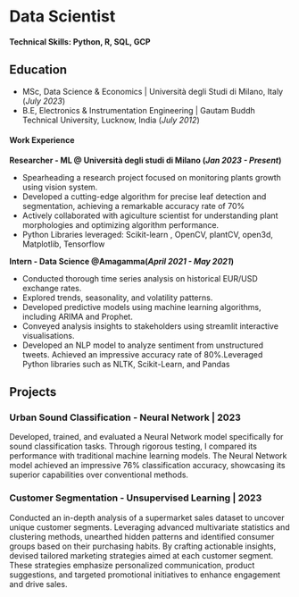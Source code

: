 # Data Scientist

#### Technical Skills: Python, R, SQL, GCP

## Education 
- MSc, Data Science & Economics | Università degli Studi di Milano, Italy (_July 2023_)
- B.E, Electronics & Instrumentation Engineering | Gautam Buddh Technical University, Lucknow, India (_July 2012_)

#### Work Experience 
**Researcher - ML @ Università degli studi di Milano (_Jan 2023 - Present_)**
- Spearheading a research project focused on monitoring plants growth using vision system.
- Developed a cutting-edge algorithm for precise leaf detection and segmentation, achieving a remarkable accuracy rate of 70%
- Actively collaborated with agiculture scientist for understanding plant morphologies and optimizing algorithm performance.
- Python Libraries leveraged: Scikit-learn , OpenCV, plantCV, open3d, Matplotlib, Tensorflow

**Intern - Data Science @Amagamma(_April 2021 - May 2021_)**
- Conducted thorough time series analysis on historical EUR/USD exchange rates.
- Explored trends, seasonality, and volatility patterns.
- Developed predictive models using machine learning algorithms, including ARIMA and Prophet.
- Conveyed analysis insights to stakeholders using streamlit interactive visualisations.
- Developed an NLP model to analyze sentiment from unstructured tweets. Achieved an impressive accuracy rate of 80%.Leveraged Python libraries such as NLTK, Scikit-Learn, and Pandas

## Projects
### Urban Sound Classification - Neural Network | 2023
Developed, trained, and evaluated a Neural Network model specifically for sound classification tasks. Through rigorous testing, I compared its performance with traditional machine learning models. The Neural Network model achieved an impressive 76% classification accuracy, showcasing its superior capabilities over conventional methods.

### Customer Segmentation - Unsupervised Learning | 2023
Conducted an in-depth analysis of a supermarket sales dataset to uncover unique customer segments. Leveraging advanced multivariate statistics and clustering methods, unearthed hidden patterns and identified consumer groups based on their purchasing habits. By crafting actionable insights, devised tailored marketing strategies aimed at each customer segment. These strategies emphasize personalized communication, product suggestions, and targeted promotional initiatives to enhance engagement and drive sales.


